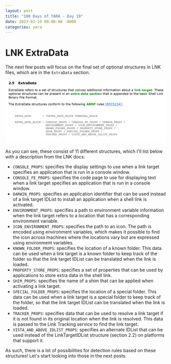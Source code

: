 ```yaml
---
layout: post
title: "100 Days of YARA - Day 19"
date: 2023-01-19 00:00:00 -0000
categories: yara
---
```


# LNK ExtraData
The next few posts will focus on the final set of optional structures in LNK files, which are in the `ExtraData` section.

![ExtraData structures](/assets/2023-01-19_extradata_structures.png "ExtraData Structures")

As you can see, these consist of 11 different structures, which I'll list below with a description from the LNK docs:
- `CONSOLE_PROPS`: specifies the display settings to use when a link target specifies an application that is run in a console window.
- `CONSOLE_FE_PROPS`: specifies the code page to use for displaying text when a link target specifies an application that is run in a console window.
- `DARWIN_PROPS`: specifies an application identifier that can be used instead of a link target IDList to install an application when a shell link is activated.
- `ENVIRONMENT_PROPS`: specifies a path to environment variable information when the link target refers to a location that has a corresponding environment variable.
- `ICON_ENVIRONMENT_PROPS`: specifies the path to an icon. The path is encoded using environment variables, which makes it possible to find the icon across machines where the locations vary but are expressed using environment variables.
- `KNOWN_FOLDER_PROPS`: specifies the location of a known folder. This data can be used when a link target is a known folder to keep track of the folder so that the link target IDList can be translated when the link is loaded.
- `PROPERTY_STORE_PROPS`: specifies a set of properties that can be used by applications to store extra data in the shell link.
- `SHIM_PROPS`: specifies the name of a shim that can be applied when activating a link target.
- `SPECIAL_FOLDER_PROPS`: specifies the location of a special folder. This data can be used when a link target is a special folder to keep track of the folder, so that the link target IDList can be translated when the link is loaded.
- `TRACKER_PROPS`: specifies data that can be used to resolve a link target if it is not found in its original location when the link is resolved. This data is passed to the Link Tracking service to find the link target.
- `VISTA_AND_ABOVE_IDLIST_PROPS`: specifies an alternate IDList that can be used instead of the LinkTargetIDList structure (section 2.2) on platforms that support it.

As such, there is a lot of possibilities for detection rules based on these structures! Let's start looking into those in the next posts.
